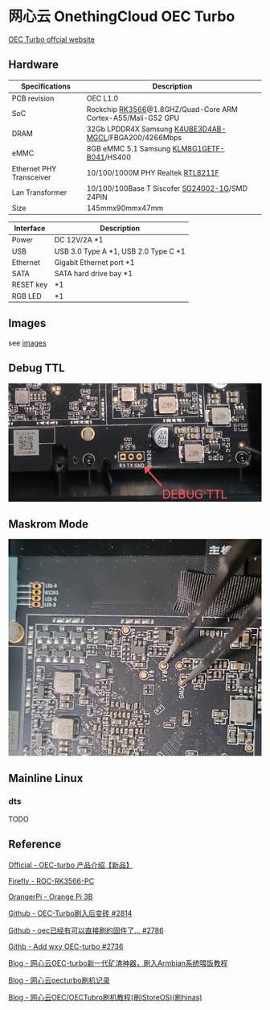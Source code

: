 # 网心云 OnethingCloud OEC Turbo

[OEC Turbo offcial website](https://www.onethingcloud.com/products/oec-turbo/)

 ## Hardware

| Specifications           | Description                                                  |
| ------------------------ | ------------------------------------------------------------ |
| PCB revision             | OEC L1.0                                                     |
| SoC                      | Rockchip [RK3566](https://www.rock-chips.com/a/en/products/RK35_Series/2021/0113/1274.html)@1.8GHZ/Quad-Core ARM Cortex-A55/Mali-G52 GPU |
| DRAM                     | 32Gb LPDDR4X Samsung [ K4UBE3D4AB-MGCL](https://semiconductor.samsung.cn/dram/lpddr/lpddr4x/k4ube3d4ab-mgcl/)/FBGA200/4266Mbps |
| eMMC                     | 8GB eMMC 5.1 Samsung [KLM8G1GETF-B041](https://semiconductor.samsung.cn/estorage/emmc/emmc-5-1/klm8g1getf-b041/)/HS400 |
| Ethernet PHY Transceiver | 10/100/1000M PHY Realtek [RTL8211F](https://www.realtek.com/Product/Index?id=3975&cate_id=786) |
| Lan Transformer          | 10/100/100Base T Siscofer [SG24002-1G](https://www.siscofer.com/lm1/75.html)/SMD 24PIN |
| Size                     | 145mmx90mmx47mm                                              |

| Interface | Description |
| --------- | ----------- |
| Power     | DC 12V/2A *1 |
| USB   | USB 3.0 Type A *1, USB 2.0 Type C *1 |
| Ethernet  | Gigabit Ethernet port *1 |
| SATA      | SATA hard drive bay *1 |
| RESET key | *1          |
| RGB LED | *1 |

## Images

see [images](./images)

## Debug TTL

<img src="./images/Debug/Debug-ttl-uart.jpg" alt="Debug TTL points" style="zoom:50%;" />

## Maskrom Mode

<img src="./images/Debug/maskrom-short-circuits.jpg" alt="Maskrom Mode short circuits" style="zoom:50%;" />



## Mainline Linux

### dts

TODO

## Reference

[Official - OEC-turbo 产品介绍【新品】](https://help.onethingcloud.com/3b0d/OEC-turbo)

[Firefly - ROC-RK3566-PC](https://wiki.t-firefly.com/zh_CN/ROC-RK3566-PC/index.html)

[OrangerPi - Orange Pi 3B](http://www.orangepi.cn/html/hardWare/computerAndMicrocontrollers/details/Orange-Pi-3B.html)

[Github - OEC-Turbo刷入后变砖 #2814](https://github.com/ophub/amlogic-s9xxx-armbian/issues/2814)

[Github - oec已经有可以直接刷的固件了... #2786](https://github.com/ophub/amlogic-s9xxx-armbian/issues/2786)

[Githb - Add wxy OEC-turbo #2736](https://github.com/ophub/amlogic-s9xxx-armbian/pull/2736)

[Blog - 网心云OEC-turbo新一代矿渣神器，刷入Armbian系统喂饭教程](https://mao.fan/article/327)

[Blog - 网心云oecturbo刷机记录](https://miaoyanginfo.github.io/posts/43673.html)

[Blog - 网心云OEC/OECTubro刷机教程(刷iStoreOS)(刷hinas)](https://www.anuna.cn/nas/45.html)
